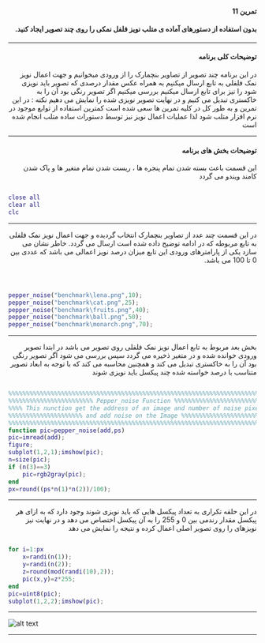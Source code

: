 <div dir="rtl">

#### تمرین 11

#### بدون استفاده از دستورهای آماده ی متلب نویز فلفل نمکی را روی چند تصویر ایجاد کنید.
***
#### توضیحات کلی برنامه
در این برنامه چند تصویر از تصاویر بنچمارک را از ورودی میخوانیم و جهت اعمال نویز نمک فلفلی به تابع ارسال میکنیم
 به همراه عکس مقدار درصدی که تصویر باید نویزی شود را نیز برای تابع ارسال میکنیم
 بررسی میکنیم اگر تصویر رنگی بود آن را به خاکستری تبدیل می کنیم
 و در نهایت تصویر نویزی شده را نمایش می دهیم
 نکته : در این تمرین و به طور کل در کلیه تمرین ها سعی شده است کمترین استفاده از توابع موجود در نرم افزار متلب شود لذا عملیات اعمال نویز نیز توسط دستورات ساده متلب انجام شده است
***

#### توضیحات بخش های برنامه
 این قسمت باعث بسته شدن تمام پنجره ها ، ریست شدن تمام متغیر ها و پاک شدن کامند ویندو می گردد <br />

</div>

```matlab

close all         
clear all         
clc    

```
***
<div dir="rtl">
 
  در این قسمت چند عدد از تصاویر بنچمارک انتخاب گردیده و جهت اعمال نویز نمک فلفلی به تابع مربوطه که در ادامه توضیح داده شده است ارسال می گردد. خاطر نشان می سازد یکی از پارامترهای ورودی این تابع میزان درصد نویز اعمالی می باشد که عددی بین 0 تا 100 می باشد.

 </div>
 
```matlab



pepper_noise("benchmark\lena.png",10);          
pepper_noise("benchmark\cat.png",25);           
pepper_noise("benchmark\fruits.png",40);          
pepper_noise("benchmark\ball.png",50);            
pepper_noise("benchmark\monarch.png",70);         
```
***
<div dir="rtl">
 
بخش بعد مربوط به تابع اعمال نویز نمک فلفلی روی تصویر می باشد
در ابتدا تصویر ورودی خوانده شده و در متغیر ذخیره می گردد سپس بررسی می شود اگر تصویر رنگی بود آن را به خاکستری تبدیل می کند و همچنین محاسبه می کند که با توجه به ابعاد تصویر متناسب با درصد خواسته شده چند پیکسل باید نویزی شوند

 </div>
 
```matlab

%%%%%%%%%%%%%%%%%%%%%%%%%%%%%%%%%%%%%%%%%%%%%%%%%%%%%%%%%%%%%%%%%%%%%%%%%%%
%%%%%%%%%%%%%%%%%%%%%%%% Pepper_noise Function %%%%%%%%%%%%%%%%%%%%%%%%%%%%
%%%% This nunction get the address of an image and number of noise pixel%%%
%%%%%%%%%%%%%%%%%%%%% and add noise on the Image %%%%%%%%%%%%%%%%%%%%%%%%%%
%%%%%%%%%%%%%%%%%%%%%%%%%%%%%%%%%%%%%%%%%%%%%%%%%%%%%%%%%%%%%%%%%%%%%%%%%%%
function pic=pepper_noise(add,ps)                
pic=imread(add);                                
figure;                                          
subplot(1,2,1);imshow(pic);                     
n=size(pic);                                    
if (n(3)==3)                                    
    pic=rgb2gray(pic);                          
end 
px=round((ps*n(1)*n(2))/100);                   
```
***
<div dir="rtl">
 
در این حلقه تکراری به تعداد پیکسل هایی که باید نویزی شوند وجود دارد که به ازای هر پیکسل مقدار رندمی بین 0 و 255 را به آن پیکسل اختصاص می دهد و در نهایت نیز
نویزهای را روی تصویر اصلی اعمال کرده و نتیجه را نمایش می دهد

 </div>
 
```matlab

for i=1:px                                      
    x=randi(n(1));                               
    y=randi(n(2));                                
    z=round(mod(randi(10),2));                 
    pic(x,y)=z*255;                           
end
pic=uint8(pic);                                  
subplot(1,2,2);imshow(pic);                    
```
***
![alt text](https://github.com/semnan-university-ai/image-processing-class/blob/93c12db2cfb86ef4cdafcc446aafe05d26bf73ea/excersiecs/alirezachaji/11/Exce11.png)
***

